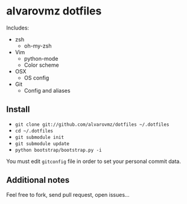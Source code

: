 # alvarovmz dotfiles

Includes:

* zsh
  * oh-my-zsh
* Vim
  * python-mode
  * Color scheme
* OSX
  * OS config
* Git
  * Config and aliases

## Install

- `git clone git://github.com/alvarovmz/dotfiles ~/.dotfiles`
- `cd ~/.dotfiles`
- `git submodule init`
- `git submodule update`
- `python bootstrap/bootstrap.py -i`

You must edit `gitconfig` file in order to set your personal commit data.


## Additional notes

Feel free to fork, send pull request, open issues...
